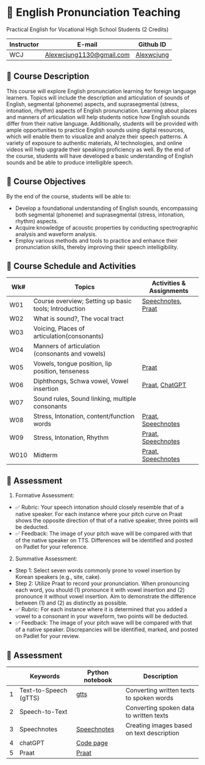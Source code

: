 # 📕 English Pronunciation Teaching
Practical English for Vocational High School Students (2 Credits)

|Instructor|E-mail|Github ID|
|--|--|--|
|WCJ|Alexwcjung1130@gmail.com|[Alexwcjung](https://github.com/Alexwcjung)|

## 🍃 Course Description
This course will explore English pronunciation learning for foreign language learners. Topics will include the description and articulation of sounds of English, segmental (phoneme) aspects, and suprasegmental (stress, intonation, rhythm) aspects of English pronunciation. Learning about places and manners of articulation will help students notice how English sounds differ from their native language. Additionally, students will be provided with ample opportunities to practice English sounds using digital resources, which will enable them to visualize and analyze their speech patterns. A variety of exposure to authentic materials, AI technologies, and online videos will help upgrade their speaking proficiency as well. By the end of the course, students will have developed a basic understanding of English sounds and be able to produce intelligible speech.

## 🍃 Course Objectives
By the end of the course, students will be able to:
+ Develop a foundational understanding of English sounds, encompassing both segmental (phoneme) and suprasegmental (stress, intonation, rhythm) aspects.
+ Acquire knowledge of acoustic properties by conducting spectrographic analysis and waveform analysis.
+ Employ various methods and tools to practice and enhance their pronunciation skills, thereby improving their speech intelligibility.

## 🍃 Course Schedule and Activities

|Wk#|Topics|Activities & Assignments|
|--|------------|--|
|W01|Course overview; Setting up basic tools; Introduction| [Speechnotes](https://speechnotes.co/), [Praat](https://www.fon.hum.uva.nl/praat/)
|W02|What is sound?, The vocal tract 
|W03|Voicing, Places of articulation(consonants)
|W04|Manners of articulation (consonants and vowels)
|W05|Vowels, tongue position, lip position, tenseness| [Praat](https://www.fon.hum.uva.nl/praat/)
|W06|Diphthongs, Schwa vowel, Vowel insertion|[Praat](https://www.fon.hum.uva.nl/praat/), [ChatGPT](https://chat.openai.com/)
|W07|Sound rules, Sound linking, multiple consonants
|W08|Stress, Intonation, content/function words| [Praat](https://www.fon.hum.uva.nl/praat/), [Speechnotes](https://speechnotes.co/)
|W09|Stress, Intonation, Rhythm| [Praat](https://www.fon.hum.uva.nl/praat/), [Speechnotes](https://speechnotes.co/)
|W010|Midterm| [Praat](https://www.fon.hum.uva.nl/praat/), [Speechnotes](https://speechnotes.co/)

## 🍃 Assessment
1. Formative Assessment:
+ ✅ Rubric: Your speech intonation should closely resemble that of a native speaker. For each instance where your pitch curve on Praat shows the opposite direction of that of a native speaker, three points will be deducted.
+ ✅ Feedback: The image of your pitch wave will be compared with that of the native speaker on TTS. Differences will be identified and posted on Padlet for your reference.

2. Summative Assessment:
+ Step 1: Select seven words commonly prone to vowel insertion by Korean speakers (e.g., site, cake).
+ Step 2: Utilize Praat to record your pronunciation. When pronouncing each word, you should (1) pronounce it with vowel insertion and (2) pronounce it without vowel insertion. Aim to demonstrate the difference between (1) and (2) as distinctly as possible.
+ ✅ Rubric: For each instance where it is determined that you added a vowel to a consonant in your waveform, two points will be deducted.
+ ✅ Feedback: The image of your pitch wave will be compared with that of a native speaker. Discrepancies will be identified, marked, and posted on Padlet for your review.

## 🍃 Assessment
|   |Keywords|Python notebook|Description|
|---|---|---|---|
| 1  | Text-to-Speech (gTTS) | [gtts](https://github.com/MK316/Teachingapps/blob/main/gTTS.ipynb)  | Converting written texts to spoken words  |   |
| 2 | Speech-to-Text |   |  Converting spoken data to written texts |   |
| 3  |Speechnotes  | [Speechnotes](https://speechnotes.co/)  |Creating images based on text description |   |
|4 | chatGPT  | [Code page](https://github.com/MK316/Teachingapps/blob/main/chatGPT_Gradio.ipynb)  |  
|5| Praat | [Praat](https://www.fon.hum.uva.nl/praat/) | ||

